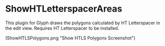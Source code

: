 # ShowHTLetterspacerAreas
This plugin for Glyph draws the polygons calculated by HT Letterspacer in the edit view. Requires HT Letterspacer to be installed.

(ShowHTLSPolygons.png "Show HTLS Polygons Screenshot")